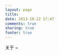 ```yaml
---
layout: page
title: 
date: 2013-10-22 17:47
comments: true
sharing: true
footer: true
---
```


关于 ~
